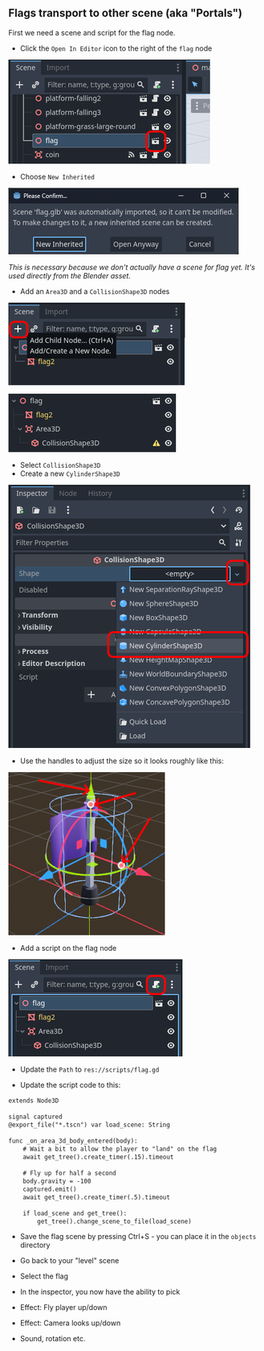 ## Flags transport to other scene (aka "Portals")



First we need a scene and script for the flag node.

* Click the `Open In Editor` icon to the right of the `flag` node

![Open in editor](quick_start_3d_platformer_2/flag_open_in_editor.png)

* Choose `New Inherited`

![New Inherited](quick_start_3d_platformer_2/new_inherited.png)

_This is necessary because we don't actually have a scene for flag yet. It's used directly from the Blender asset._

* Add an `Area3D` and a `CollisionShape3D` nodes

![Add ChildNode](flag_portals/add_child_node.png)

![Child Nodes](flag_portals/child_nodes.png)

* Select `CollisionShape3D`
* Create a new `CylinderShape3D`

![New CylinderShape3D](flag_portals/new_cylindershape3d.png)

* Use the handles to adjust the size so it looks roughly like this:

![Cylinder Sized](flag_portals/cylinder_sized.png)


* Add a script on the flag node

![Flag Add Script](flag_portals/flag_add_script.png)

* Update the `Path` to `res://scripts/flag.gd`

* Update the script code to this:

```gdscript
extends Node3D

signal captured
@export_file("*.tscn") var load_scene: String

func _on_area_3d_body_entered(body):
	# Wait a bit to allow the player to "land" on the flag
	await get_tree().create_timer(.15).timeout

	# Fly up for half a second
	body.gravity = -100
	captured.emit()
	await get_tree().create_timer(.5).timeout

	if load_scene and get_tree():
		get_tree().change_scene_to_file(load_scene)
```

* Save the flag scene by pressing Ctrl+S - you can place it in the `objects` directory

* Go back to your "level" scene

* Select the flag

* In the inspector, you now have the ability to pick 

* Effect: Fly player up/down
* Effect: Camera looks up/down
* Sound, rotation etc.
